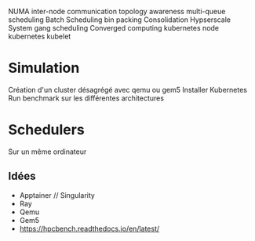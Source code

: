 NUMA
inter-node communication
topology awareness
multi-queue scheduling
Batch Scheduling
bin packing
Consolidation
Hypserscale System
gang scheduling
Converged computing
kubernetes node
kubernetes kubelet


# Simulation

Création d'un cluster désagrégé avec qemu ou gem5
Installer Kubernetes
Run benchmark sur les différentes architectures

# Schedulers

Sur un même ordinateur


## Idées

- Apptainer // Singularity
- Ray
- Qemu
- Gem5
- https://hpcbench.readthedocs.io/en/latest/
